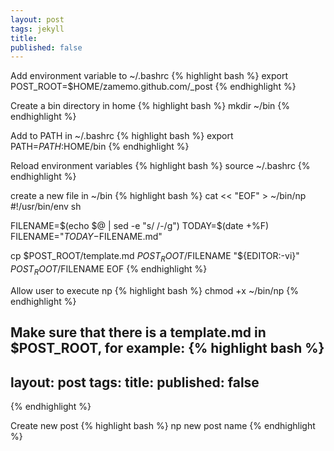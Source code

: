 ```yaml
---
layout: post
tags: jekyll
title:
published: false
---
```

Add environment variable to ~/.bashrc
{% highlight bash %}
export POST_ROOT=$HOME/zamemo.github.com/_post
{% endhighlight %}

Create a bin directory in home
{% highlight bash %}
mkdir ~/bin
{% endhighlight %}

Add to PATH in ~/.bashrc
{% highlight bash %}
export PATH=$PATH:$HOME/bin
{% endhighlight %}

Reload environment variables
{% highlight bash %}
source ~/.bashrc
{% endhighlight %}

create a new file in ~/bin
{% highlight bash %}
cat << "EOF" > ~/bin/np
#!/usr/bin/env sh

FILENAME=$(echo $@ | sed -e "s/ /-/g")
TODAY=$(date +%F)
FILENAME="$TODAY-$FILENAME.md"

cp $POST_ROOT/template.md $POST_ROOT/$FILENAME
"${EDITOR:-vi}" $POST_ROOT/$FILENAME
EOF
{% endhighlight %}

Allow user to execute np
{% highlight bash %}
chmod +x ~/bin/np
{% endhighlight %}

Make sure that there is a template.md in $POST_ROOT, for example:
{% highlight bash %}
---
layout: post
tags:
title:
published: false
---
{% endhighlight %}

Create new post
{% highlight bash %}
np new post name
{% endhighlight %}

